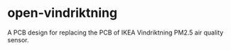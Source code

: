 # open-vindriktning
A PCB design for replacing the PCB of IKEA Vindriktning PM2.5 air quality sensor.
